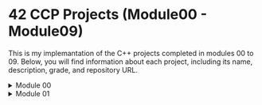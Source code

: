 # 42 CCP Projects (Module00 - Module09)

This is my implemantation of the C++ projects completed in modules 00 to 09. Below, you will find information about each project, including its name, description, grade, and repository URL.

<details>
    <summary>Module 00</summary>


### [Exercise 00] : Megaphone
Description:

The Megaphone program is designed to echo input arguments in uppercase. When executed, it takes input strings as arguments and converts them to uppercase letters, then prints the result. If no arguments are provided, it outputs a specific message. The program ensures that all input strings are converted to uppercase, making the output loud and clear.

To run, open the terminal and type 'make', and the program will compile.
For assurance, run with Valgrind by executing 'valgrind ./<programe_name>' to check for errors and memory leaks."

Turn-in Directory:

ex00/
Files to Turn in:

    Makefile
    megaphone.cpp

Forbidden Functions: None

Exercise 01: My Awesome PhoneBook
Description:

My Awesome PhoneBook is a basic phonebook software written in C++. It consists of two classes: PhoneBook and Contact. The PhoneBook class manages an array of contacts and can store up to 8 contacts. If the user tries to add a 9th contact, the oldest one is replaced. The Contact class represents a phonebook contact. The program allows users to add new contacts, search for existing contacts, and exit the phonebook.
Turn-in Directory:

ex01/
Files to Turn in:

    Makefile
    *.cpp
    *.{h, hpp}

Forbidden Functions: None

Exercise 02: The Job Of Your Dreams
Description:

The Job Of Your Dreams task involves recreating a lost file, Account.cpp, based on available files such as Account.hpp and a log file. The log file provides clues about the implementation of the Account class. The goal is to recreate the Account.cpp file by analyzing the provided files and ensuring that the recreated program passes the tests. This exercise tests the understanding and implementation skills of C++ classes and member functions.
Turn-in Directory:

ex02/
Files to Turn in:
To run, open the terminal and type 'make', and the program will compile. For assurance, run with Valgrind by executing './<name>' to check for errors and memory leaks."

- **Grade:** 100/100

</details>

<details>
    <summary>Module 01</summary>


### [Project Name]
- **Description:** [Brief description of the project]
- **Grade:** 100

## Module01

### [Project Name]
- **Description:** [Brief description of the project]
- **Grade:** 100

### [Project Name]
- **Description:** [Brief description of the project]
- **Grade:** 100
<details>

## Module02

### [Project Name]
- **Description:** [Brief description of the project]
- **Grade:** [Project Grade]
- **Repository:** [Project URL]

### [Project Name]
- **Description:** [Brief description of the project]
- **Grade:** [Project Grade]
- **Repository:** [Project URL]

## Module03

### [Project Name]
- **Description:** [Brief description of the project]
- **Grade:** [Project Grade]
- **Repository:** [Project URL]

### [Project Name]
- **Description:** [Brief description of the project]
- **Grade:** [Project Grade]
- **Repository:** [Project URL]

## Module04

### [Project Name]
- **Description:** [Brief description of the project]
- **Grade:** [Project Grade]
- **Repository:** [Project URL]

### [Project Name]
- **Description:** [Brief description of the project]
- **Grade:** [Project Grade]
- **Repository:** [Project URL]

